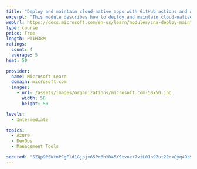 ```yaml
---
title: "Deploy and maintain cloud-native apps with GitHub actions and Azure Pipelines"
excerpt: "This module describes how to deploy and maintain cloud-native apps."
webUrl: https://docs.microsoft.com/en-us/learn/modules/cna-deploy-maintain/
type: course
price: Free
length: PT1H38M
ratings:
  count: 4
  average: 5
heat: 50

provider:
  name: Microsoft Learn
  domain: microsoft.com
  images:
    - url: /assets/images/organizations/microsoft.com-50x50.jpg
      width: 50
      height: 50

levels:
  - Intermediate

topics:
  - Azure
  - DevOps
  - Management Tools

secured: "SZQp9PSWtnPCgFld1Gjpjx65Pr6hYD45YStvoe+7viL01h9Zut22dxGyq49bShqkFbkxJwMp460pUGdA8fqsjKjzLpuhWfgfwVSa+QQkZP7tAJ3Gj3e/c/G9/paEgqCfVUjaRTRrxgtDd3DqcDzKDMmYO51kCV/osPo0dkaOnlkHhevDAviKcTNQXPm6Rcx2cc4KADOWutCbHNCw2WZm6SpU7Lh+bTNlAc9x2XdVQAqpRNfNjyClqBPb4XfYVTvhv0OF9bAOW9NVMqT1b+Hy2tVWizELC4JD2heCy6UpN2MUd16GVkFubprQ+fMobl+KvivifSo8F77ueMX84Vw86UdhCujGsq2WgSWbt0wNKPlBZg722RvRBCdHQQr6bnDe4IUgUSxuPcrPLeP3uxYr1IunUivQKpmy23lRhblztF0=;bnP6ewEzJuOSjz5pl72VrA=="
---
```


